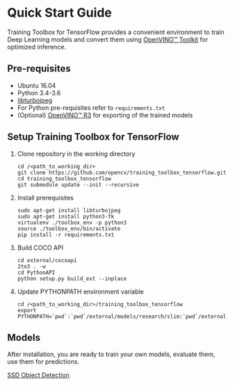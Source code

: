 # Quick Start Guide

Training Toolbox for TensorFlow provides a convenient environment to train
Deep Learning models and convert them using [OpenVINO™
Toolkit](https://software.intel.com/en-us/openvino-toolkit) for optimized
inference.

## Pre-requisites

- Ubuntu 16.04
- Python 3.4-3.6
- [libturbojpeg](https://github.com/ajkxyz/jpeg4py)
- For Python pre-requisites refer to `requirements.txt`
- (Optional) [OpenVINO™ R3](https://software.intel.com/en-us/openvino-toolkit)
  for exporting of the trained models

## Setup Training Toolbox for TensorFlow

1. Clone repository in the working directory

    ```
    cd /<path_to_working_dir>
    git clone https://github.com/opencv/training_toolbox_tensorflow.git
    cd training_toolbox_tensorflow
    git submodule update --init --recursive
    ```

2. Install prerequisites

    ```
    sudo apt-get install libturbojpeg
    sudo apt-get install python3-tk
    virtualenv ./toolbox_env -p python3
    source ./toolbox_env/bin/activate
    pip install -r requirements.txt
    ```

3. Build COCO API

    ```
    cd external/cocoapi
    2to3 . -w
    cd PythonAPI
    python setup.py build_ext --inplace
    ```

4. Update PYTHONPATH environment variable

    ```
    cd /<path_to_working_dir>/training_toolbox_tensorflow
    export PYTHONPATH=`pwd`:`pwd`/external/models/research/slim:`pwd`/external/models/research:`pwd`/external/cocoapi/PythonAPI:$PYTHONPATH
    ```

## Models
After installation, you are ready to train your own models, evaluate them, use
them for predictions.

[SSD Object Detection](models/ssd_detector/README.md)
